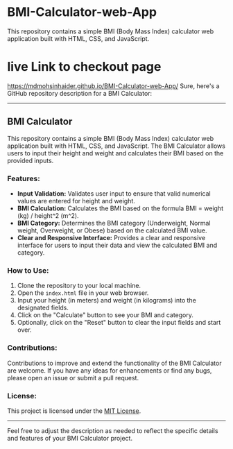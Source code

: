 # BMI-Calculator-web-App
This repository contains a simple BMI (Body Mass Index) calculator web application built with HTML, CSS, and JavaScript.
# live Link to checkout page
 https://mdmohsinhaider.github.io/BMI-Calculator-web-App/
Sure, here's a GitHub repository description for a BMI Calculator:

---

## BMI Calculator

This repository contains a simple BMI (Body Mass Index) calculator web application built with HTML, CSS, and JavaScript. The BMI Calculator allows users to input their height and weight and calculates their BMI based on the provided inputs.

### Features:
- **Input Validation:** Validates user input to ensure that valid numerical values are entered for height and weight.
- **BMI Calculation:** Calculates the BMI based on the formula BMI = weight (kg) / height^2 (m^2).
- **BMI Category:** Determines the BMI category (Underweight, Normal weight, Overweight, or Obese) based on the calculated BMI value.
- **Clear and Responsive Interface:** Provides a clear and responsive interface for users to input their data and view the calculated BMI and category.

### How to Use:
1. Clone the repository to your local machine.
2. Open the `index.html` file in your web browser.
3. Input your height (in meters) and weight (in kilograms) into the designated fields.
4. Click on the "Calculate" button to see your BMI and category.
5. Optionally, click on the "Reset" button to clear the input fields and start over.

### Contributions:
Contributions to improve and extend the functionality of the BMI Calculator are welcome. If you have any ideas for enhancements or find any bugs, please open an issue or submit a pull request.

### License:
This project is licensed under the [MIT License](LICENSE).

---

Feel free to adjust the description as needed to reflect the specific details and features of your BMI Calculator project.
